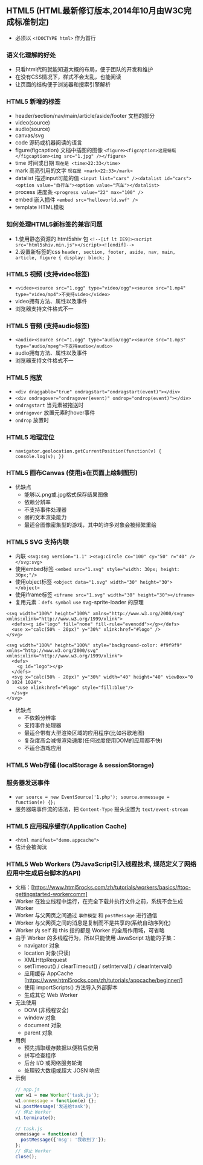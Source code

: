 ## HTML5 (HTML最新修订版本,2014年10月由W3C完成标准制定)
- 必须以 `<!DOCTYPE html>` 作为首行

### 语义化理解的好处
- 只看html代码就能知道大概的布局，便于团队的开发和维护
- 在没有CSS情况下，样式不会太乱，也能阅读
- 让页面的结构便于浏览器和搜索引擎解析

### HTML5 新增的标签
- header/section/nav/main/article/aside/footer 文档的部分
- video(source)
- audio(source)
- canvas/svg
- code 源码或机器阅读的语言
- figure(figcaption) 文档中插图的图像 `<figure><figcaption>这是蜻蜓</figcaption><img src="1.jpg" /></figure>`
- time 时间或日期 `现在是 <time>22:33</time>`
- mark 高亮引用的文字 `现在是 <mark>22:33</mark>`
- datalist 描述input可能的值 `<input list="cars" /><datalist id="cars"><option value="自行车"><option value="汽车"></datalist>`
- process 进度条 `<progress value="22" max="100" />`
- embed 嵌入插件 `<embed src="helloworld.swf" />`
- template HTML模板

### 如何处理HTML5新标签的兼容问题
- 1.使用静态资源的 html5shiv 包 `<!--[if lt IE9]><script src="html5shiv.min.js"></script><![endif]-->`
- 2.设置新标签的css `header, section, footer, aside, nav, main, article, figure { display: block; }`

### HTML5 视频 (支持video标签)
- `<video><source src="1.ogg" type="video/ogg"><source src="1.mp4" type="video/mp4">不支持video</video>`
- video拥有方法、属性以及事件
- 浏览器支持文件格式不一

### HTML5 音频 (支持audio标签)
- `<audio><source src="1.ogg" type="audio/ogg"><source src="1.mp3" type="audio/mpeg">不支持audio</audio>`
- audio拥有方法、属性以及事件
- 浏览器支持文件格式不一

### HTML5 拖放
- `<div draggable="true" ondragstart="ondragstart(event)"></div>`
- `<div ondragover="ondragover(event)" ondrop="ondrop(event)"></div>`
- `ondragstart` 当元素被拖送时
- `ondragover` 放置元素时hover事件
- `ondrop` 放置时

### HTML5 地理定位
- `navigator.geolocation.getCurrentPosition(function(v) { console.log(v); })`

### HTML5 画布Canvas (使用js在页面上绘制图形)
- 优缺点
  - 能够以.png或.jpg格式保存结果图像
  - 依赖分辨率
  - 不支持事件处理器
  - 弱的文本渲染能力
  - 最适合图像密集型的游戏，其中的许多对象会被频繁重绘

### HTML5 SVG 支持内联
- 内联 `<svg:svg version="1.1" ><svg:circle cx="100" cy="50" r="40" /></svg:svg>`
- 使用embed标签 `<embed src="1.svg" style="width: 30px; height: 30px;"/>`
- 使用object标签 `<object data="1.svg" width="30" height="30"></object>`
- 使用iframe标签 `<iframe src="1.svg" width="30" height="30"></iframe>`
- 复用元素：`defs symbol` `use` svg-sprite-loader 的原理
```
<svg width="100%" height="100%" xmlns="http://www.w3.org/2000/svg" xmlns:xlink="http://www.w3.org/1999/xlink">
  <defs><g id="logo" fill="none" fill-rule="evenodd"></g></defs>
  <use x="calc(50% - 20px)" y="30%" xlink:href="#logo" />
</svg>
```
```
<svg width="100%" height="100%" style="background-color: #f9f9f9" xmlns="http://www.w3.org/2000/svg" xmlns:xlink="http://www.w3.org/1999/xlink">
  <defs>
    <g id="logo"></g>
  </defs>
  <svg x="calc(50% - 20px)" y="30%" width="40" height="40" viewBox="0 0 1024 1024">
    <use xlink:href="#logo" style="fill:blue"/>
  </svg>
</svg>
```
- 优缺点
  - 不依赖分辨率
  - 支持事件处理器
  - 最适合带有大型渲染区域的应用程序(比如谷歌地图)
  - 复杂度高会减慢渲染速度(任何过度使用DOM的应用都不快)
  - 不适合游戏应用

### HTML5 Web存储 (localStorage & sessionStorage)

### 服务器发送事件
- `var source = new EventSource('1.php'); source.onmessage = function(e) {};`
- 服务器端事件流的语法，把 `Content-Type` 报头设置为 `text/event-stream`

### HTML5 应用程序缓存(Application Cache)
- `<html manifest="demo.appcache">`
- 估计会被淘汰

### HTML5 Web Workers (为JavaScript引入线程技术, 规范定义了网络应用中生成后台脚本的API)
- 文档：[https://www.html5rocks.com/zh/tutorials/workers/basics/#toc-gettingstarted-workercomm]
- Worker 在独立线程中运行，在完全下载并执行文件之前，系统不会生成 Worker
- Worker 与父网页之间通过 `事件模型` 和 `postMessage` 进行通信
- Worker 与父网页之间的消息是复制而不是共享的(系统自动序列化)
- Worker 内 self 和 this 指的都是 Worker 的全局作用域，可省略
- 由于 Worker 的多线程行为，所以只能使用 JavaScript 功能的子集：
  - navigator 对象
  - location 对象(只读)
  - XMLHttpRequest
  - setTimeout() / clearTimeout() / setInterval() / clearInterval()
  - 应用缓存 AppCache [https://www.html5rocks.com/zh/tutorials/appcache/beginner/]
  - 使用 importScripts() 方法导入外部脚本
  - 生成其它 Web Worker
- 无法使用
  - DOM (非线程安全)
  - window 对象
  - document 对象
  - parent 对象
- 用例
  - 预先抓取缓存数据以便稍后使用
  - 拼写检查程序
  - 后台 I/O 或网络服务轮询
  - 处理较大数组或超大 JOSN 响应
- 示例
  ```js
  // app.js
  var w1 = new Worker('task.js');
  w1.onmessage = function(e) {};
  w1.postMessage('发送给task');
  // 停止 Worker
  w1.terminate();

  // task.js
  onmessage = function(e) {
    postMessage({'msg': '我收到了'});
  };
  // 停止 Worker
  close();
  ```

